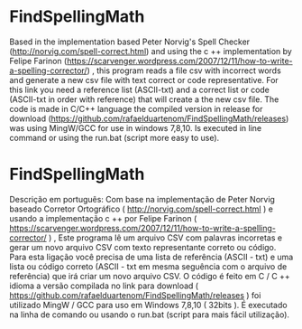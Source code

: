 # FindSpellingMath
Based in the implementation based Peter Norvig's Spell Checker (http://norvig.com/spell-correct.html) 
and using the c ++ implementation by Felipe Farinon (https://scarvenger.wordpress.com/2007/12/11/how-to-write-a-spelling-corrector/)
, this program reads a file csv with incorrect words and generate a new csv file with text correct or code representative.
For this link you need a reference list (ASCII-txt) and a correct list or code (ASCII-txt in order with reference) that will create a the new
csv file.
The code is made in C/C++ language the compiled version in release for download (https://github.com/rafaelduartenom/FindSpellingMath/releases)
was using MingW/GCC for use in windows 7,8,10. Is executed in line command or using the run.bat (script more easy
to use).
# FindSpellingMath
Descrição em português:
Com base na implementação de Peter Norvig baseado Corretor Ortográfico ( http://norvig.com/spell-correct.html )
e usando a implementação c ++ por Felipe Farinon ( https://scarvenger.wordpress.com/2007/12/11/how-to-write-a-spelling-corrector/ )
, Este programa lê um arquivo CSV com palavras incorretas e gerar um novo arquivo CSV com texto representante correto ou código.
Para esta ligação você precisa de uma lista de referência (ASCII - txt) e uma lista ou código correto (ASCII - txt em mesma seguência com o arquivo de referência) que irá criar um novo
arquivo CSV.
O código é feito em C / C ++ idioma a versão compilada no link para download ( https://github.com/rafaelduartenom/FindSpellingMath/releases )
foi utilizado MingW / GCC para uso em Windows 7,8,10 ( 32bits ). É executado na linha de comando ou usando o run.bat (script para mais fácil utilização).
